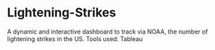 # Lightening-Strikes
A dynamic and interactive dashboard to track via NOAA, the number of lightening strikes in the US. Tools used: Tableau
